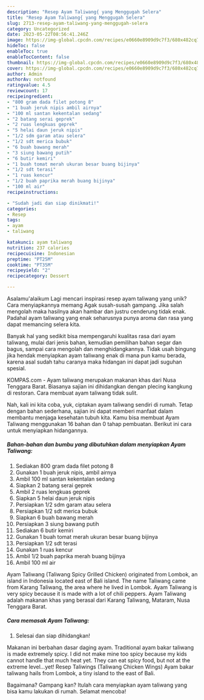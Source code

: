 ```yaml
---
description: "Resep Ayam Taliwang{ yang Menggugah Selera"
title: "Resep Ayam Taliwang{ yang Menggugah Selera"
slug: 2713-resep-ayam-taliwang-yang-menggugah-selera
category: Uncategorized
date: 2023-05-22T08:56:41.246Z
image: https://img-global.cpcdn.com/recipes/e0660e8909d9c7f3/680x482cq70/ayam-taliwang-foto-resep-utama.jpg
hideToc: false
enableToc: true
enableTocContent: false
thumbnail: https://img-global.cpcdn.com/recipes/e0660e8909d9c7f3/680x482cq70/ayam-taliwang-foto-resep-utama.jpg
cover: https://img-global.cpcdn.com/recipes/e0660e8909d9c7f3/680x482cq70/ayam-taliwang-foto-resep-utama.jpg
author: Admin
authorAv: notfound
ratingvalue: 4.5
reviewcount: 17
recipeingredient:
- "800 gram dada filet potong 8"
- "1 buah jeruk nipis ambil airnya"
- "100 ml santan kekentalan sedang"
- "2 batang serai geprek"
- "2 ruas lengkuas geprek"
- "5 helai daun jeruk nipis"
- "1/2 sdm garam atau selera"
- "1/2 sdt merica bubuk"
- "6 buah bawang merah"
- "3 siung bawang putih"
- "6 butir kemiri"
- "1 buah tomat merah ukuran besar buang bijinya"
- "1/2 sdt terasi"
- "1 ruas kencur"
- "1/2 buah paprika merah buang bijinya"
- "100 ml air"
recipeinstructions:

- "Sudah jadi dan siap dinikmati!"
categories:
- Resep
tags:
- ayam
- taliwang

katakunci: ayam taliwang 
nutrition: 237 calories
recipecuisine: Indonesian
preptime: "PT25M"
cooktime: "PT35M"
recipeyield: "2"
recipecategory: Dessert

---
```



Asalamu'alaikum Lagi mencari inspirasi resep ayam taliwang yang unik? Cara menyiapkannya memang Agak susah-susah gampang. Jika salah mengolah maka hasilnya akan hambar dan justru cenderung tidak enak. Padahal ayam taliwang yang enak seharusnya punya aroma dan rasa yang dapat memancing selera kita.


Banyak hal yang sedikit bisa mempengaruhi kualitas rasa dari ayam taliwang, mulai dari jenis bahan, kemudian pemilihan bahan segar dan bagus, sampai cara mengolah dan menghidangkannya. Tidak usah bingung jika hendak menyiapkan ayam taliwang enak di mana pun kamu berada, karena asal sudah tahu caranya maka hidangan ini dapat jadi suguhan spesial.

KOMPAS.com - Ayam taliwang merupakan makanan khas dari Nusa Tenggara Barat. Biasanya sajian ini dihidangkan dengan plecing kangkung di restoran. Cara membuat ayam taliwang tidak sulit.


Nah, kali ini kita coba, yuk, ciptakan ayam taliwang sendiri di rumah. Tetap dengan bahan sederhana, sajian ini dapat memberi manfaat dalam membantu menjaga kesehatan tubuh kita. Kamu bisa membuat Ayam Taliwang menggunakan 16 bahan dan 0 tahap pembuatan. Berikut ini cara untuk menyiapkan hidangannya.

<!--inarticleads1-->

##### Bahan-bahan dan bumbu yang dibutuhkan dalam menyiapkan Ayam Taliwang:

1. Sediakan 800 gram dada filet potong 8
1. Gunakan 1 buah jeruk nipis, ambil airnya
1. Ambil 100 ml santan kekentalan sedang
1. Siapkan 2 batang serai geprek
1. Ambil 2 ruas lengkuas geprek
1. Siapkan 5 helai daun jeruk nipis
1. Persiapkan 1/2 sdm garam atau selera
1. Persiapkan 1/2 sdt merica bubuk
1. Siapkan 6 buah bawang merah
1. Persiapkan 3 siung bawang putih
1. Sediakan 6 butir kemiri
1. Gunakan 1 buah tomat merah ukuran besar buang bijinya
1. Persiapkan 1/2 sdt terasi
1. Gunakan 1 ruas kencur
1. Ambil 1/2 buah paprika merah buang bijinya
1. Ambil 100 ml air


Ayam Taliwang (Taliwang Spicy Grilled Chicken) originated from Lombok, an island in Indonesia located east of Bali island. The name Taliwang came from Karang Taliwang, the area where he lived in Lombok. Ayam Taliwang is very spicy because it is made with a lot of chili peppers. Ayam Taliwang adalah makanan khas yang berasal dari Karang Taliwang, Mataram, Nusa Tenggara Barat. 

<!--inarticleads2-->

##### Cara memasak Ayam Taliwang:


1. Selesai dan siap dihidangkan!

Makanan ini berbahan dasar daging ayam. Traditional ayam bakar taliwang is made extremely spicy. I did not make mine too spicy because my kids cannot handle that much heat yet. They can eat spicy food, but not at the extreme level…yet! Resep Taliwings (Taliwang Chicken Wings) Ayam bakar taliwang hails from Lombok, a tiny island to the east of Bali. 

Bagaimana? Gampang kan? Itulah cara menyiapkan ayam taliwang yang bisa kamu lakukan di rumah. Selamat mencoba!
